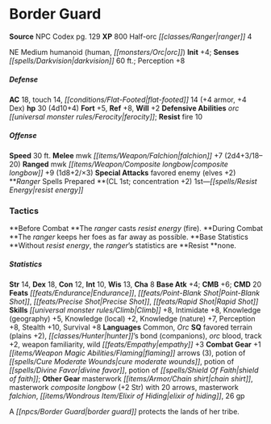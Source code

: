 ﻿---
cssclass: [monsters]
title1: Border Guard
title2: Border Guard
CR: 3
sources:
- name: NPC Codex
  page: 129
  link: http://paizo.com/products/btpy8v3a?Pathfinder-Roleplaying-Game-NPC-Codex
XP: 800
race: Half-orc
classes:
- ranger 4
alignment: NE
size: Medium
type: humanoid
subtypes:
- human
- orc
initiative:
  bonus: 4
senses:
  darkvision: 60
AC:
  AC: 18
  touch: 14
  flat_footed: 14
  components:
    armor: 4
    dex: 4
HP:
  HP: 30
  long: 4d10+4
saves:
  fort: 5
  ref: 8
  will: 2
defensive_abilities:
- orc ferocity
resistances:
  fire: 10
speeds:
  base: 30
attacks:
  melee:
  - - text: mwk falchion +7 (2d4+3/18-20)
      entries:
      - - damage: 2d4+3
          crit_range: 18-20
      attack: mwk falchion
      bonus:
      - 7
  ranged:
  - - text: mwk composite longbow +9 (1d8+2/×3)
      entries:
      - - damage: 1d8+2
          crit_multiplier: 3
      attack: mwk composite longbow
      bonus:
      - 9
  special:
  - favored enemy (elves +2)
spells:
  entries:
  - name: resist energy
    source: Ranger
    level: 1
  sources:
  - name: Ranger
    type: prepared
    CL: 1
    concentration: 2
tactics:
  Before Combat: The ranger casts resist energy (fire).
  During Combat: The ranger keeps her foes as far away as possible.
  Base Statistics: Without resist energy, the ranger's statistics are Resist none.
ability_scores:
  STR: 14
  DEX: 18
  CON: 12
  INT: 10
  WIS: 13
  CHA: 8
BAB: 4
CMB: 6
CMD: 20
feats:
- name: Endurance
- name: Point-Blank Shot
- name: Precise Shot
- name: Rapid Shot
skills:
  Climb: 8
  Intimidate: 8
  Knowledge (geography): 5
  Knowledge (local): 2
  Knowledge (nature): 7
  Perception: 8
  Stealth: 10
  Survival: 8
languages:
- Common
- Orc
special_qualities:
- favored terrain (plains +2)
- hunter's bond (companions)
- orc blood
- track +2
- weapon familiarity
- wild empathy +3
gear:
  combat:
  - +1 flaming arrows (3)
  - potion of cure moderate wounds
  - potion of divine favor
  - potion of shield of faith
  other:
  - masterwork chain shirt
  - masterwork composite longbow (+2 Str) with 20 arrows
  - masterwork falchion
  - elixir of hiding
  - 26 gp
desc_long: A border guard protects the lands of her tribe.

---

# Border Guard

**Source** NPC Codex pg. 129
**XP** 800
Half-orc _[[classes/Ranger|ranger]]_ 4

NE Medium humanoid (human, _[[monsters/Orc|orc]]_)
**Init** +4; **Senses** _[[spells/Darkvision|darkvision]]_ 60 ft.; Perception +8

##### Defense

**AC** 18, touch 14, _[[conditions/Flat-Footed|flat-footed]]_ 14 (+4 armor, +4 Dex)
**hp** 30 (4d10+4)
**Fort** +5, **Ref** +8, **Will** +2
**Defensive Abilities** _orc_ _[[universal monster rules/Ferocity|ferocity]]_; **Resist** fire 10

##### Offense
**Speed** 30 ft.
**Melee** mwk _[[items/Weapon/Falchion|falchion]]_ +7 (2d4+3/18–20)
**Ranged** mwk _[[items/Weapon/Composite longbow|composite longbow]]_ +9 (1d8+2/×3)
**Special Attacks** favored enemy (elves +2)
**_Ranger_ Spells Prepared **(CL 1st; concentration +2)
1st—_[[spells/Resist Energy|resist energy]]_

### Tactics

**Before Combat **The _ranger_ casts _resist energy_ (fire).
**During Combat **The _ranger_ keeps her foes as far away as possible.
**Base Statistics **Without _resist energy_, the _ranger_’s statistics are **Resist **none.

##### Statistics
**Str** 14, **Dex** 18, **Con** 12, **Int** 10, **Wis** 13, **Cha** 8
**Base Atk** +4; **CMB** +6; **CMD** 20
**Feats** _[[feats/Endurance|Endurance]]_, _[[feats/Point-Blank Shot|Point-Blank Shot]]_, _[[feats/Precise Shot|Precise Shot]]_, _[[feats/Rapid Shot|Rapid Shot]]_
**Skills** _[[universal monster rules/Climb|Climb]]_ +8, Intimidate +8, Knowledge (geography) +5, Knowledge (local) +2, Knowledge (nature) +7, Perception +8, Stealth +10, Survival +8
**Languages** Common, _Orc_
**SQ** favored terrain (plains +2), _[[classes/Hunter|hunter]]_’s bond (companions), _orc_ blood, track +2, weapon familiarity, wild _[[feats/Empathy|empathy]]_ +3
**Combat Gear** +1 _[[items/Weapon Magic Abilities/Flaming|flaming]]_ arrows (3), potion of _[[spells/Cure Moderate Wounds|cure moderate wounds]]_, potion of _[[spells/Divine Favor|divine favor]]_, potion of _[[spells/Shield Of Faith|shield of faith]]_; **Other Gear** masterwork _[[items/Armor/Chain shirt|chain shirt]]_, masterwork _composite longbow_ (+2 Str) with 20 arrows, masterwork _falchion_, _[[items/Wondrous Item/Elixir of Hiding|elixir of hiding]]_, 26 gp

A _[[npcs/Border Guard|border guard]]_ protects the lands of her tribe.